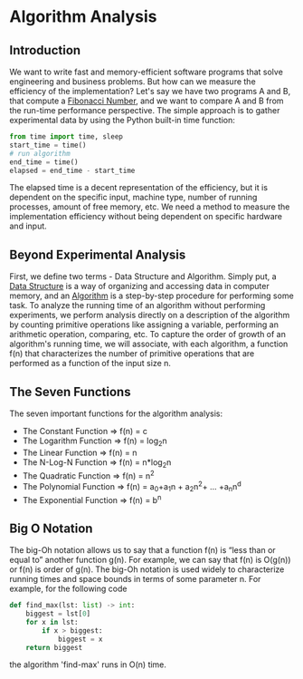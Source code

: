 # Algorithm Analysis  

## Introduction
We want to write fast and memory-efficient software programs that solve engineering and business problems. But how can we measure the efficiency of the implementation? Let's say we have two programs A and B, that compute a [Fibonacci Number](https://en.wikipedia.org/wiki/Fibonacci_number), and we want to compare A and B from the run-time performance perspective. The simple approach is to gather experimental data by using the Python built-in time function:

```Python
from time import time, sleep
start_time = time()                  
# run algorithm
end_time = time()                    
elapsed = end_time - start_time 
``` 
The elapsed time is a decent representation of the efficiency, but it is dependent on the specific input, machine type, number of running processes, amount of free memory, etc. We need a method to measure the implementation efficiency without being dependent on specific hardware and input.  

##  Beyond Experimental Analysis
First, we define two terms - Data Structure and Algorithm. Simply put, a [Data Structure](https://en.wikipedia.org/wiki/Data_structure) is a way of organizing and accessing data in computer memory, and an [Algorithm](https://en.wikipedia.org/wiki/Algorithm) is a step-by-step procedure for performing some task. To analyze the running time of an algorithm without performing experiments, we perform analysis directly on a description of the algorithm by counting primitive operations like assigning a variable, performing an arithmetic operation, comparing, etc. To capture the order of growth of an algorithm's running time, we will associate, with each algorithm, a function f(n) that characterizes the number of primitive operations that are performed as a function of the input size n.

## The Seven Functions
The seven important functions for the algorithm analysis:
- The Constant Function => f(n) = c
- The Logarithm Function => f(n) = log<sub>2</sub>n
- The Linear Function => f(n) = n
- The N-Log-N Function => f(n) = n*log<sub>2</sub>n
- The Quadratic Function => f(n) = n<sup>2</sup>
- The Polynomial Function => f(n) = a<sub>0</sub>+a<sub>1</sub>n + a<sub>2</sub>n<sup>2</sup>+ ... +a<sub>n</sub>n<sup>d</sup>
- The Exponential Function => f(n) = b<sup>n</sup>

##  Big O Notation
The big-Oh notation allows us to say that a function f(n) is “less than or equal to” another function g(n). For example, we can say that f(n) is O(g(n)) or f(n) is order of g(n).
The big-Oh notation is used widely to characterize running times and space bounds in terms of some parameter n.
For example, for the following code 
```python
def find_max(lst: list) -> int:
    biggest = lst[0]
    for x in lst:
        if x > biggest:
            biggest = x  
    return biggest
```
the algorithm 'find-max' runs in O(n) time.
